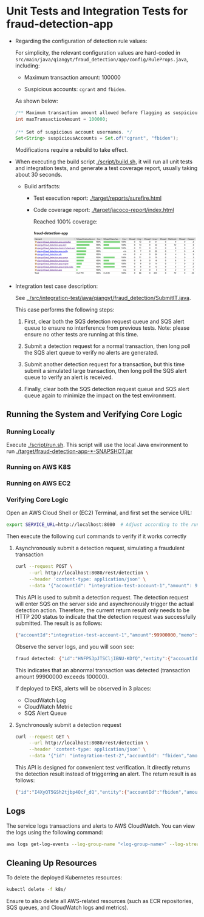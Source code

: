 # Unit Tests and Integration Tests for fraud-detection-app

   - Regarding the configuration of detection rule values:
  
      For simplicity, the relevant configuration values are hard-coded in `src/main/java/qiangyt/fraud_detection/app/config/RuleProps.java`, including:

      - Maximum transaction amount: 100000

      - Suspicious accounts: `cgrant` and `fbiden`.

      As shown below:

      ```java
      /** Maximum transaction amount allowed before flagging as suspicious. */
      int maxTransactionAmount = 100000;

      /** Set of suspicious account usernames. */
      Set<String> suspiciousAccounts = Set.of("cgrant", "fbiden");
      ```

      Modifications require a rebuild to take effect.

   - When executing the build script [./script/build.sh](./script/build.sh), it will run all unit tests and integration tests, and generate a test coverage report, usually taking about 30 seconds.

     - Build artifacts:

       - Test execution report: [./target/reports/surefire.html](./target/reports/surefire.html)

       - Code coverage report: 
         [./target/jacoco-report/index.html](./target/jacoco-report/index.html)

         Reached 100% coverage:
         <p align="left">
         <img src="./coverage.png" width="800">
         </p>

   - Integration test case description:

     See [../src/integration-test/java/qiangyt/fraud_detection/SubmitIT.java](../src/integration-test/java/qiangyt/fraud_detection/SubmitIT.java).

     This case performs the following steps:

     1. First, clear both the SQS detection request queue and SQS alert queue to ensure no interference from previous tests. Note: please ensure no other tests are running at this time.

     2. Submit a detection request for a normal transaction, then long poll the SQS alert queue to verify no alerts are generated.

     3. Submit another detection request for a transaction, but this time submit a simulated large transaction, then long poll the SQS alert queue to verify an alert is received.

     4. Finally, clear both the SQS detection request queue and SQS alert queue again to minimize the impact on the test environment.


## Running the System and Verifying Core Logic

### Running Locally

   Execute [./script/run.sh](./script/run.sh). This script will use the local Java environment to run [./target/fraud-detection-app-*-SNAPSHOT.jar](./target/fraud-detection-app-0.0.1-SNAPSHOT.jar)

### Running on AWS K8S


### Running on AWS EC2


### Verifying Core Logic

   Open an AWS Cloud Shell or (EC2) Terminal, and first set the service URL:

   ```bash
   export SERVICE_URL=http://localhost:8080  # Adjust according to the running environment
   ```

   Then execute the following curl commands to verify if it works correctly

   1. Asynchronously submit a detection request, simulating a fraudulent transaction

      ```bash
      curl --request POST \
           --url http://localhost:8080/rest/detection \
           --header 'content-type: application/json' \
           --data '{"accountId": "integration-test-account-1","amount": 99900000,"memo": "N/A"}'
      ```

      This API is used to submit a detection request. The detection request will enter SQS on the server side and asynchronously trigger the actual detection action. Therefore, the current return result only needs to be HTTP 200 status to indicate that the detection request was successfully submitted. The result is as follows:

      ```bash
      {"accountId":"integration-test-account-1","amount":99900000,"memo":"N/A","id":"SIC9u659TKCsQxeAzTml-g","receivedAt":1733891474356}
      ```

      Observe the server logs, and you will soon see:

      ```bash
      fraud detected: {"id":"HNFPS3pJTSCljIBNU-KDfQ","entity":{"accountId":"integration-test-account-1","amount":99900000,"memo":"N/A","id":"SIC9u659TKCsQxeAzTml-g","receivedAt":1733891474356},"fraudulent":true,"category":"BIG_AMOUNT","message":"the transaction amount exceeds a threshold","detectedAt":1733891475134}
      ```

      This indicates that an abnormal transaction was detected (transaction amount 99900000 exceeds 100000).

      If deployed to EKS, alerts will be observed in 3 places:
         - CloudWatch Log
         - CloudWatch Metric
         - SQS Alert Queue

   2. Synchronously submit a detection request

      ```bash
      curl --request GET \
           --url http://localhost:8080/rest/detection \
           --header 'content-type: application/json' \
           --data '{"id": "integration-test-2","accountId": "fbiden","amount": 999,"memo": "N/A"}'
      ```

      This API is designed for convenient test verification. It directly returns the detection result instead of triggerring an alert. The return result is as follows:

      ```bash
      {"id":"I4XyQT5GSh2tjbp4Ocf_dQ","entity":{"accountId":"fbiden","amount":999,"memo":"N/A","id":"integration-test-2","receivedAt":null},"fraudulent":true,"category":"SUSPICIOUS_ACCOUNT","message":"the transaction originates from a suspicious account","detectedAt":1733891805866}
      ```



## Logs

The service logs transactions and alerts to AWS CloudWatch. You can view the logs using the following command:

```bash
aws logs get-log-events --log-group-name "<log-group-name>" --log-stream-name "<log-stream-name>"
```


## Cleaning Up Resources

To delete the deployed Kubernetes resources:

```bash
kubectl delete -f k8s/
```

Ensure to also delete all AWS-related resources (such as ECR repositories, SQS queues, and CloudWatch logs and metrics).